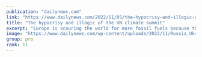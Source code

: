 ```yaml
---
publication: "dailynews.com"
link: "https://www.dailynews.com/2022/11/05/the-hypocrisy-and-illogic-of-the-un-climate-summit/"
title: "The hypocrisy and illogic of the UN climate summit"
excerpt: "Europe is scouring the world for more fossil fuels because the continent needs them for its growth and prosperity. That same opportunity should not be withheld from the world’s poorest."
image: "https://www.dailynews.com/wp-content/uploads/2022/11/Russia_Ukraine_War_Gas_Misinformation_71673.jpg?w=1024&h=683"
group: pro
rank: 11
---
```

